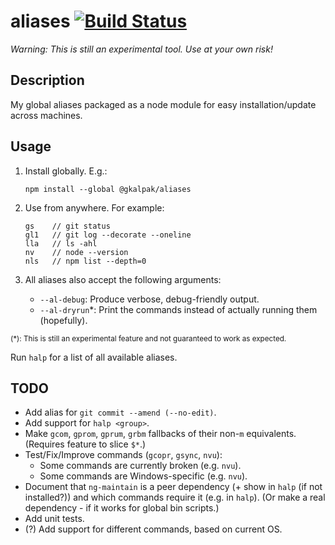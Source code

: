 # aliases [![Build Status][build-status-image]][build-status]

_Warning:_
_This is still an experimental tool._
_Use at your own risk!_


## Description

My global aliases packaged as a node module for easy installation/update across machines.


## Usage

1. Install globally. E.g.:

    ```shell
    npm install --global @gkalpak/aliases
    ```

2. Use from anywhere. For example:

    ```shell
    gs    // git status
    gl1   // git log --decorate --oneline
    lla   // ls -ahl
    nv    // node --version
    nls   // npm list --depth=0
    ```

3. All aliases also accept the following arguments:
   - `--al-debug`: Produce verbose, debug-friendly output.
   - `--al-dryrun`*: Print the commands instead of actually running them (hopefully).

<sub>(*): This is still an experimental feature and not guaranteed to work as expected.</sub>

Run `halp` for a list of all available aliases.


## TODO

- Add alias for `git commit --amend (--no-edit)`.
- Add support for `halp <group>`.
- Make `gcom`, `gprom`, `gprum`, `grbm` fallbacks of their non-`m` equivalents.
  (Requires feature to slice `$*`.)
- Test/Fix/Improve commands (`gcopr`, `gsync`, `nvu`):
  - Some commands are currently broken (e.g. `nvu`).
  - Some commands are Windows-specific (e.g. `nvu`).
- Document that `ng-maintain` is a peer dependency (+ show in `halp` (if not installed?)) and
    which commands require it (e.g. in `halp`).
    (Or make a real dependency - if it works for global bin scripts.)
- Add unit tests.
- (?) Add support for different commands, based on current OS.


[build-status]: https://travis-ci.org/gkalpak/aliases
[build-status-image]: https://travis-ci.org/gkalpak/aliases.svg?branch=master
